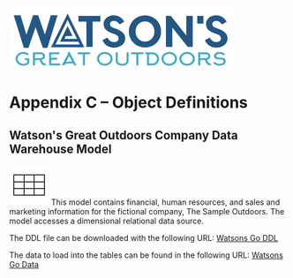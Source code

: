 ![Watsons](wxd-images/watsons-go-logo-small.png)

# Appendix C – Object Definitions

## Watson's Great Outdoors Company Data Warehouse Model

![Watsons](wxd-images/poc-grid.png)
This model contains financial, human resources, and sales and marketing information for the fictional company, The Sample Outdoors. The model accesses a dimensional relational data source.

The DDL file can be downloaded with the following URL: 
[Watsons Go DDL](wxd-files/watsons-go.sql)

The data to load into the tables can be found in the following URL:
[Watsons Go Data](wxd-files/watsons-go-pocdata.tar.gz)